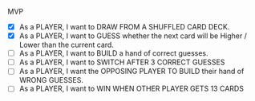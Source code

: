 MVP

- [x] As a PLAYER, I want to DRAW FROM A SHUFFLED CARD DECK.
- [x] As a PLAYER, I want to GUESS whether the next card will be Higher / Lower than the current card. 
- [ ] As a PLAYER, I want to BUILD a hand of correct guesses.
- [ ] As a PLAYER, I want to SWITCH AFTER 3 CORRECT GUESSES
- [ ] As a PLAYER, I want the OPPOSING PLAYER TO BUILD their hand of WRONG GUESSES.
- [ ] As a PLAYER, I want to WIN WHEN OTHER PLAYER GETS 13 CARDS
